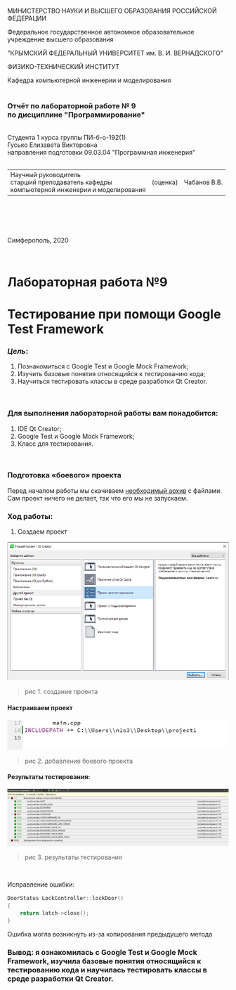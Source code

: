 МИНИСТЕРСТВО НАУКИ  И ВЫСШЕГО ОБРАЗОВАНИЯ РОССИЙСКОЙ ФЕДЕРАЦИИ  

Федеральное государственное автономное образовательное учреждение высшего образования  

"КРЫМСКИЙ ФЕДЕРАЛЬНЫЙ УНИВЕРСИТЕТ им. В. И. ВЕРНАДСКОГО"  

ФИЗИКО-ТЕХНИЧЕСКИЙ ИНСТИТУТ  

Кафедра компьютерной инженерии и моделирования
<br/><br/>
### Отчёт по лабораторной работе № 9<br/> по дисциплине "Программирование"
<br/>
​Cтудента 1 курса группы ПИ-б-о-192(1)<br/>
Гусько Елизавета Викторовна<br/>
направления подготовки 09.03.04 "Программная инженерия"  
<br/>


<br/>
<table>

<tr><td>Научный руководитель<br/> старший преподаватель кафедры<br/> компьютерной инженерии и моделирования</td>

<td>(оценка)</td>

<td>Чабанов В.В.</td>

</tr>

</table>

<br/><br/>

​

Симферополь, 2020

<br/>

# Лабораторная работа №9

# Тестирование при помощи Google Test Framework

### ***Цель***: 

1. Познакомиться с Google Test и Google Mock Framework;
2. Изучить базовые понятия относящийся к тестированию кода;
3. Научиться тестировать классы в среде разработки Qt Creator.
<br/>

### Для выполнения лабораторной работы вам понадобится:

1. IDE Qt Creator;
2. Google Test и Google Mock Framework;
3. Класс для тестирования.
<br/>

### Подготовка «боевого» проекта
 Перед началом работы мы скачиваем [необходимый архив](project1) с файлами. Сам проект ничего не делает, так что его мы не запускаем.

### Ход работы:
 
 1. Создаем проект <br/>

![ ](png/1.png "создаем проект")
>рис 1. создание проекта

#### Настраиваем проект <br/>

![ ](png/2.jpg "добавление проекта")
>рис 2. добавление боевого проекта

#### Результаты тестирования: <br/>

![ ](png/3.png "результаты")
>рис 3. результаты тестирования
<br/>

Исправление ошибки: 

``` c++
DoorStatus LockController::lockDoor()
{
    return latch->close();
}
```
Ошибка могла возникнуть из-за копирования предыдущего метода

### Вывод: я ознакомилась с Google Test и Google Mock Framework, изучила базовые понятия относящийся к тестированию кода и научилась тестировать классы в среде разработки Qt Creator.